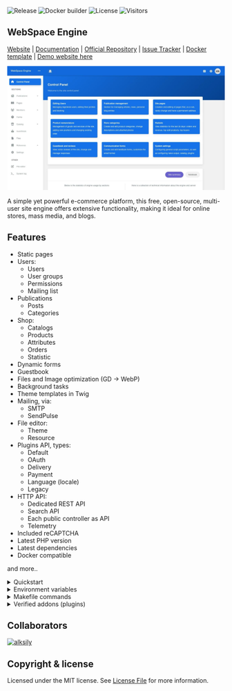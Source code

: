 ![Release](https://img.shields.io/github/v/release/getwebspace/platform)
![Docker builder](https://github.com/getwebspace/platform/workflows/Docker%20builder/badge.svg)
![License](https://img.shields.io/github/license/getwebspace/platform)
![Visitors](https://visitor-badge.glitch.me/badge?page_id=getwebspace.platform)

## WebSpace Engine

[Website](https://getwebspace.org/) |
[Documentation](https://github.com/getwebspace/platform/wiki) |
[Official Repository](https://github.com/getwebspace/platform) |
[Issue Tracker](https://github.com/getwebspace/platform/issues) |
[Docker template](https://github.com/getwebspace/platform-template) |
[Demo website here](https://demo.getwebspace.org)

![Demo site](image.jpeg)

A simple yet powerful e-commerce platform, this free, open-source, multi-user site engine
offers extensive functionality, making it ideal for online stores, mass media, and blogs.

## Features

- Static pages
- Users:
    * Users
    * User groups
    * Permissions
    * Mailing list
- Publications
    * Posts
    * Categories
- Shop:
    * Catalogs
    * Products
    * Attributes
    * Orders
    * Statistic
- Dynamic forms
- Guestbook
- Files and Image optimization (GD -> WebP)
- Background tasks
- Theme templates in Twig
- Mailing, via:
    * SMTP
    * SendPulse
- File editor:
    * Theme
    * Resource
- Plugins API, types:
    * Default
    * OAuth
    * Delivery
    * Payment
    * Language (locale)
    * Legacy
- HTTP API:
    * Dedicated REST API
    * Search API
    * Each public controller as API
    * Telemetry
- Included reCAPTCHA
- Latest PHP version
- Latest dependencies
- Docker compatible

and more..

<details>
  <summary>Quickstart</summary>

  **Production mode**  
  [Installation instructions](https://github.com/getwebspace/platform/wiki/Installation-(Docker)) from Docker template [getwebspace/platform-template](https://github.com/getwebspace/platform-template)
  
  **Developer mode**  
  Clone repo and use docker by running the command: `make up`, then open `http://localhost:9000`
</details>

<details>
  <summary>Environment variables</summary>

  You can define the next environment variables
  
  | Type    | Variable Name      | Default        | description                                                       |
  |---------|--------------------|----------------|-------------------------------------------------------------------|
  | Build   | BUILD_DEPENDENCIES |                | Dependencies used in the build                                    |   
  | Build   | DEPENDENCIES       |                | Core Libraries                                                    |   
  | Build   | EXTRA_EXTENSIONS   | pdo_mysql      | Additional Libraries                                              |   
  | Build   | PLATFORM_HOME      | /var/container | Home directory                                                    |   
  | Runtime | DEBUG              | 0              | Debug mode                                                        |   
  | Runtime | TEST               | 0              | Test mode                                                         |   
  | Runtime | DATABASE           |                | PDO Database params (default: sqlite)                             |   
  | Runtime | SIMPLE_PHONE_CHECK | 0              | Checking the user's phone number for compliance with the standard |   
  | Runtime | TZ                 |                | TimeZone (default: UTC)                                           |   
  
  **Database Example**:
  `mysql://my_user:my_pass@127.0.0.0:3306/example`
</details>

<details>
  <summary>Makefile commands</summary>
  
  | Command               | Action                                        |
  |-----------------------|-----------------------------------------------|
  | `make up`             | Up                                            |
  | `make down`           | Down                                          |
  | `make run-test`       | PHPUnit test's                                |
  | `make run-lint`       | PHP Coding Standards automatically code fixer |
  | `make migrate-up`     | Phinx migration up                            |
  | `make migrate-down`   | Phinx migration rollback                      |
  | `make migrate-create` | Phinx create empty migration file             |
  | `make migrate-status` | Phinx check status                            |
</details>

<details>
  <summary>Verified addons (plugins)</summary>

  | Themes                                                                | Plugins                                                                   | Languages                                                           |
  |-----------------------------------------------------------------------|---------------------------------------------------------------------------|---------------------------------------------------------------------|
  | [Default shop](https://github.com/getwebspace/platform-default-theme) | [Search optimization](https://github.com/getwebspace/platform-plugin-seo) | English                                                             |
  |                                                                       | [ClearCache](https://github.com/getwebspace/platform-plugin-clearcache)   | [Ukrainian](https://github.com/getwebspace/platform-lang-ukrainian) |
  |                                                                       | [Turbo PWA](https://github.com/getwebspace/platform-plugin-turbo)         | [Russian](https://github.com/getwebspace/platform-lang-russian)     |
</details>

## Collaborators

<a href="https://github.com/alksily"><img src="https://avatars.githubusercontent.com/u/5148853?v=4" alt="alksily" width="40"/></a>

## Copyright & license

Licensed under the MIT license. See [License File](LICENSE.md) for more information.
